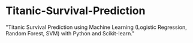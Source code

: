 # Titanic-Survival-Prediction
"Titanic Survival Prediction using Machine Learning (Logistic Regression, Random Forest, SVM) with Python and Scikit-learn."
